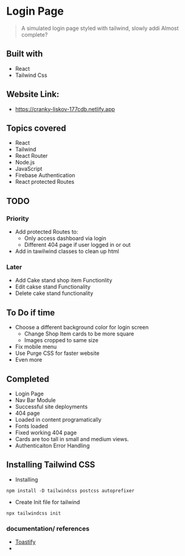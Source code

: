 # Login Page 
> A simulated login page styled with tailwind, slowly addi
> Almost complete? 
## Built with 
 - React
 - Tailwind Css

## Website Link:
 - https://cranky-liskov-177cdb.netlify.app

## Topics covered
- React
- Tailwind
- React Router
- Node.js
- JavaScript
- Firebase Authentication
- React protected Routes
## TODO
### Priority
 - Add protected Routes to: 
   - Only access dashboard via login
   - Different 404 page if user logged in or out
- Add in tawilwind classes to clean up html
### Later
- Add Cake stand shop item Functionlity
- Edit cakse stand Functionality
- Delete cake stand functionality

## To Do if time
- Choose a different background color for login screen
  - Change Shop Item cards to be more square
   - Images cropped to same size
- Fix mobile menu
- Use Purge CSS for faster website 
- Even more 

## Completed
- Login Page
- Nav Bar Module
- Successful site deployments
- 404 page
- Loaded in content programatically
- Fonts loaded
- Fixed working 404 page
- Cards are too tall in small and medium views. 
- Authenticaiton Error Handling
## Installing Tailwind CSS

- Installing 
```npm
npm install -D tailwindcss postcss autoprefixer
```
- Create Init file for tailwind
```npm
npx tailwindcss init
```
### documentation/ references
- [Toastify](https://fkhadra.github.io/react-toastify/positioning-toast)
- 
